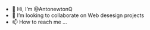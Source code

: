 - 👋 Hi, I’m @AntonewtonQ
- 💞️ I’m looking to collaborate on Web desesign projects
- 📫 How to reach me ...

<!---
AntonewtonQ/AntonewtonQ is a ✨ special ✨ repository because its `README.md` (this file) appears on your GitHub profile.
You can click the Preview link to take a look at your changes.
--->
